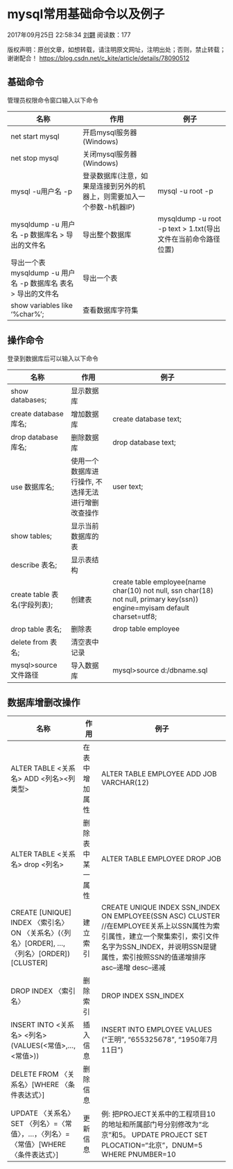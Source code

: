 # mysql常用基础命令以及例子

2017年09月25日 22:58:34 [刘翾](https://me.csdn.net/c_kite) 阅读数：177



 版权声明：原创文章，如想转载，请注明原文网址，注明出处；否则，禁止转载；谢谢配合！	https://blog.csdn.net/c_kite/article/details/78090512

## 基础命令

管理员权限命令窗口输入以下命令

| 名称                                                         | 作用                                                         | 例子                                                         |
| ------------------------------------------------------------ | ------------------------------------------------------------ | ------------------------------------------------------------ |
| net start mysql                                              | 开启mysql服务器(Windows)                                     |                                                              |
| net stop mysql                                               | 关闭mysql服务器(Windows)                                     |                                                              |
| mysql -u用户名 -p                                            | 登录数据库(注意，如果是连接到另外的机器上，则需要加入一个参数-h机器IP) | mysql -u root -p                                             |
| mysqldump -u 用户名 -p 数据库名 > 导出的文件名               | 导出整个数据库                                               | mysqldump -u root -p text > 1.txt(导出文件在当前命令路径位置) |
| 导出一个表mysqldump -u 用户名 -p 数据库名 表名> 导出的文件名 | 导出一个表                                                   |                                                              |
| show variables like ‘%char%’;                                | 查看数据库字符集                                             |                                                              |

## 操作命令

登录到数据库后可以输入以下命令

| 名称                         | 作用                                               | 例子                                                         |
| ---------------------------- | -------------------------------------------------- | ------------------------------------------------------------ |
| show databases;              | 显示数据库                                         |                                                              |
| create database 库名;        | 增加数据库                                         | create database text;                                        |
| drop database 库名;          | 删除数据库                                         | drop database text;                                          |
| use 数据库名;                | 使用一个数据库进行操作, 不选择无法进行增删改查操作 | user text;                                                   |
| show tables;                 | 显示当前数据库的表                                 |                                                              |
| describe 表名;               | 显示表结构                                         |                                                              |
| create table 表名(字段列表); | 创建表                                             | create table employee(name char(10) not null, ssn char(18) not null, primary key(ssn)) engine=myisam default charset=utf8; |
| drop table 表名;             | 删除表                                             | drop table employee                                          |
| delete from 表名;            | 清空表中记录                                       |                                                              |
| mysql>source 文件路径        | 导入数据库                                         | mysql>source d:/dbname.sql                                   |

## 数据库增删改操作

| 名称                                                         | 作用             | 例子                                                         |
| ------------------------------------------------------------ | ---------------- | ------------------------------------------------------------ |
| ALTER TABLE <关系名> ADD <列名><列类型>                      | 在表中增加属性   | ALTER TABLE EMPLOYEE ADD JOB VARCHAR(12)                     |
| ALTER TABLE <关系名> drop <列名>                             | 删除表中某一属性 | ALTER TABLE EMPLOYEE DROP JOB                                |
| CREATE [UNIQUE] INDEX 〈索引名〉 ON 〈关系名〉(〈列名〉[ORDER], …,〈列名〉[ORDER]) [CLUSTER] | 建立索引         | CREATE UNIQUE INDEX SSN_INDEX ON EMPLOYEE(SSN ASC) CLUSTER  //在EMPLOYEE关系上以SSN属性为索引属性，建立一个聚集索引，索引文件名字为SSN_INDEX，并说明SSN是键属性，索引按照SSN的值递增排序 asc–递增 desc–递减 |
| DROP INDEX 〈索引名〉                                        | 删除索引         | DROP INDEX SSN_INDEX                                         |
| INSERT INTO <关系名> <列名>(VALUES(<常值>,…,<常值>))         | 插入信息         | INSERT INTO EMPLOYEE VALUES (“王明”, “655325678”, “1950年7月11日”) |
| DELETE FROM 〈关系名〉[WHERE 〈条件表达式〉]                 | 删除信息         |                                                              |
| UPDATE 〈关系名〉SET 〈列名〉=〈常值〉，…，〈列名〉=〈常值〉[WHERE 〈条件表达式〉] | 更新信息         | 例: 把PROJECT关系中的工程项目10的地址和所属部门号分别修改为“北京”和5。 UPDATE PROJECT SET PLOCATION=“北京”，DNUM=5 WHERE PNUMBER=10 |